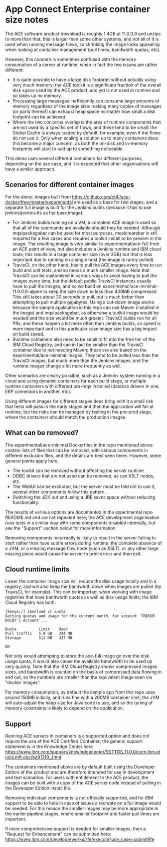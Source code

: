 # App Connect Enterprise container size notes

The ACE software product download is roughly 1.4GB at 11.0.0.9 and unzips to 
more than that; this is larger than some other systems, and not all of it is 
used when running message flows, so shrinking the image looks appealing when
looking at container management (pull times, bandwidth quotas, etc).

However, this concern is sometimes confused with the memory consumption of a
server at runtime, when in fact the two issues are rather different:

 - It is quite possible to have a large disk footprint without actually using
   very much memory: the ACE toolkit is a significant fraction of the overall
   disk space used by the ACE product, and yet is not used at runtime and so
   takes up no memory.
 - Processing large messages inefficiently can consume large amounts of memory
   regardless of the image size: making many copies of messages (or parts thereof)
   can exhaust heap space no matter how small a disk footprint can be achieved.
 - Where the two concerns overlap is the area of runtime components that are
   not used by a specific set of flows, and these tend to be small: the 
   Global Cache is always loaded by default, for example, even if the flows 
   do not use it. Only when scaling a solution up to many containers does this
   become a major concern, as both the on-disk and in-memory footprints will
   start to add up to something noticeable.

This demo uses several different containers for different purposes, depending
on the use case, and it is expected that other organisations will have a similar
approach.

## Scenarios for different container images

For the demo, images built from https://github.com/ot4i/ace-docker/tree/master/experimental 
are used as a base for two stages, and a separate full image is built for the
Jenkins builds (because it has to use jenkins/jenkins:lts as the base image).

 - For Jenkins builds running on a VM, a complete ACE image is used so that 
   all of the commands are available should they be needed. Although mqsipackagebar 
   can be used for most purposes, mqsicreatebar is still required for a few cases 
   and requires a toolkit install to be present in the image. 
   The resulting image is very similar to experimental/ace-full from an ACE
   point of view, but also includes a Jenkins runtime and IBM cloud tools; this 
   results in a large container size (over 3GB) but that is less important due
   to running on a single host (the image is rarely pulled).
 - TravisCI, on the other hand, has to pull the ACE images every time to run 
   build and unit tests, and so needs a much smaller image. Note that TravisCI
   can be customised in various ways to avoid having to pull the images every
   time, but the default public TravisCI instances usually have to pull the
   images, and so we build on experimental/ace-minimal-11.0.0.9-alpine to keep the
   size down to less than 400MB compressed. This still takes about 30 seconds
   to pull, but is much better than attempting to pull multiple gigabytes. 
   Using a cut-down image works because the sample application in this repo can
   use Maven (installed in the image) and mqsipackagebar, as otherwise a toolkit 
   image would be needed and the size would be much greater. TravisCI builds run
   for all PRs, and these happen a lot more often than Jenkins builds, so speed is
   more important and in this particular case image size has a big impact on 
   build speed.
 - Runtime containers also need to be small to fit into the free tier of the IBM
   Cloud Registry, and can in fact be smaller than the TravisCI container due to 
   not needing Maven; these are also based on the experimental/ace-minimal images. 
   They tend to be pulled less than the TravisCI images, but much more than the 
   Jenkins images, and the runtime images change a lot more frequently as well.

Other scenarios are clearly possible, such as a Jenkins system running in a cloud
and using dynamic containers for each build stage, or multiple runtime containers 
with different pre-reqs installed (databse drivers in one, ERP connectors in another, etc).

Using different images for different stages does bring with it a small risk that 
tests will pass in the early stages and then the application will fail at runtime,
but the risks can be managed by testing in the pre-prod stage, where the containers
should match the production images.

## What can be removed?

The experimental/ace-minimal Dockerfiles in the repo mentioned above contain lists
of files that can be removed, with various components in different exclusion files,
and the details are best seen there. However, some general points apply here.

 - The toolkit can be removed without affecting the server runtime
 - ODBC drivers that are not used can be removed, as can XSLT nodes, etc.
 - The WebUI can be excluded, but the server must be told not to use it; several other 
   components follow this pattern.
 - Switching the JDK out and using a JRE saves space without reducing functionality.
 
The results of various options are documented in the experimental repo README.md and
are not repeated here; the ACE development organisation runs tests in a similar way
with some components disabled internally, but see the "Support" section below for 
more information.

Removing components incorrectly is likely to result in the server failing to start
rather than have subtle errors during runtime: the complete absence of a JVM, or a
missing message flow node (such as XSLT), or any other large missing piece would 
cause the server to print errors and then exit.

## Cloud runtime limits

Lower the container image size will reduce the disk usage locally and in a registry, 
and will also keep the bandwidth down when images are pulled (by TravisCI, for example).
This can be important when working with image registries that have bandwidth quotas
as well as disk usage limits; the IBM Cloud Registry has both:
```
[kenya:/] ibmcloud cr quota
Getting quotas and usage for the current month, for account 'TREVOR DOLBY's Account'...

Quota          Limit    Used   
Pull traffic   5.0 GB   334 MB   
Storage        512 MB   327 MB   

OK
```
Not only would attempting to store the ace-full image go over the disk usage quota, it
would also cause the available bandwidth to be used up very quickly. Note that the IBM
Cloud Registry shows compressed images sizes, and bandwidth is counted on the basis of
compressed data flowing in and out, so the numbers are smaller than the equivalent image
seen via "docker images".

For memory consumption, by default the sample app from this repo uses around 150MB 
initially, and runs fine with a 200MB container limit; the JVM will auto-adjust the heap
size for Java code to use, and so the tuning of memory constraints is likely to depend
on the application.

## Support

Running ACE servers in containers is a supported option and does not require the use of 
the ACE Certified Container; the general support statement is in the Knowledge Center
here https://www.ibm.com/support/knowledgecenter/SSTTDS_11.0.0/com.ibm.etools.mft.doc/bz91310_.html

The containers mentioned above are by default built using the Developer Edition of the
product and are therefore intended for use in development and test scenarios. For users 
with entitlement to the ACE product, the images can be built with a copy of the ACE server
code instead of pulling in the Developer Edition install file.

Removing individual components is not officially supported, and for IBM support to be able
to help in case of issues a recreate on a full image would be needed. For this reason the
smaller images may be more appropriate in the earlier pipeline stages, where smaller 
footprint and faster pull times are important.

If more comprehensive support is needed for smaller images, then a "Request for Enhancement"
can be submitted here: https://www.ibm.com/developerworks/rfe/execute?use_case=submitRfe
